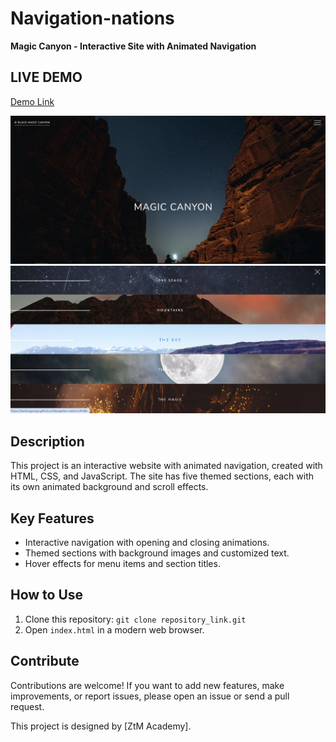 # Navigation-nations
**Magic Canyon - Interactive Site with Animated Navigation**

## LIVE DEMO
[Demo Link](https://lambrugeorge.github.io/Navigation-nations/)

![Demo Image 1](1.png)
![Demo Image 2](2.png)

## Description

This project is an interactive website with animated navigation, created with HTML, CSS, and JavaScript. The site has five themed sections, each with its own animated background and scroll effects.

## Key Features

- Interactive navigation with opening and closing animations.
- Themed sections with background images and customized text.
- Hover effects for menu items and section titles.

## How to Use

1. Clone this repository: `git clone repository_link.git`
2. Open `index.html` in a modern web browser.

## Contribute

Contributions are welcome! If you want to add new features, make improvements, or report issues, please open an issue or send a pull request.

This project is designed by [ZtM Academy].
